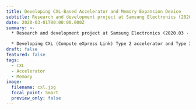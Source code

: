 ```yaml
---
title: Developing CXL-Based Accelerator and Memory Expansion Device
subtitle: Research and development project at Samsung Electronics (2020.03 - 2020.08)
date: 2020-03-01T00:00:00.000Z
summary: >-
  * Research and development project at Samsung Electronics (2020.03 - 2020.08)

  * D﻿eveloping CXL (Compute eXpress Link) Type 2 accelerator and Type 3 memory expansion device by leveraging NAND flash
draft: false
featured: false
tags:
  - CXL
  - Accelerator
  - Memory
image:
  filename: cxl.jpg
  focal_point: Smart
  preview_only: false
---
```

